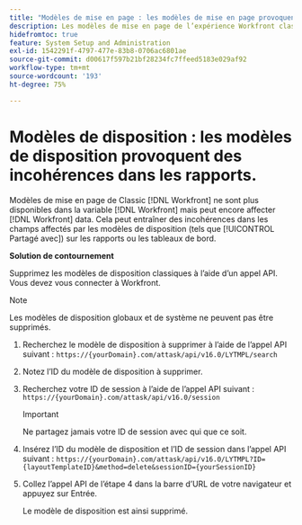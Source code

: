 ```yaml
---
title: "Modèles de mise en page : les modèles de mise en page provoquent des incohérences dans les rapports"
description: Les modèles de mise en page de l’expérience Workfront classique ne sont plus disponibles dans l’interface de Workfront, mais peuvent tout de même affecter les données Workfront. Cela peut entraîner des incohérences dans les champs affectés par les modèles de disposition (tels que Partagé avec) sur les rapports ou les tableaux de bord.
hidefromtoc: true
feature: System Setup and Administration
exl-id: 1542291f-4797-477e-83b8-0706ac6801ae
source-git-commit: d00617f597b21bf28234fc7ffeed5183e029af92
workflow-type: tm+mt
source-wordcount: '193'
ht-degree: 75%

---
```


# Modèles de disposition : les modèles de disposition provoquent des incohérences dans les rapports.

Modèles de mise en page de Classic [!DNL Workfront] ne sont plus disponibles dans la variable [!DNL Workfront] mais peut encore affecter [!DNL Workfront] data. Cela peut entraîner des incohérences dans les champs affectés par les modèles de disposition (tels que [!UICONTROL Partagé avec]) sur les rapports ou les tableaux de bord.

**Solution de contournement**

Supprimez les modèles de disposition classiques à l’aide d’un appel API. Vous devez vous connecter à Workfront.

>[!NOTE]
>
>Les modèles de disposition globaux et de système ne peuvent pas être supprimés.

1. Recherchez le modèle de disposition à supprimer à l’aide de l’appel API suivant :
   `https://{yourDomain}.com/attask/api/v16.0/LYTMPL/search`
1. Notez l’ID du modèle de disposition à supprimer.
1. Recherchez votre ID de session à l’aide de l’appel API suivant :
   `https://{yourDomain}.com/attask/api/v16.0/session`

   >[!IMPORTANT]
   >
   >Ne partagez jamais votre ID de session avec qui que ce soit.

1. Insérez l’ID du modèle de disposition et l’ID de session dans l’appel API suivant :
   `https://{yourDomain}.com/attask/api/v16.0/LYTMPL?ID={layoutTemplateID}&method=delete&sessionID={yourSessionID}`
1. Collez l’appel API de l’étape 4 dans la barre d’URL de votre navigateur et appuyez sur Entrée.

   Le modèle de disposition est ainsi supprimé.

